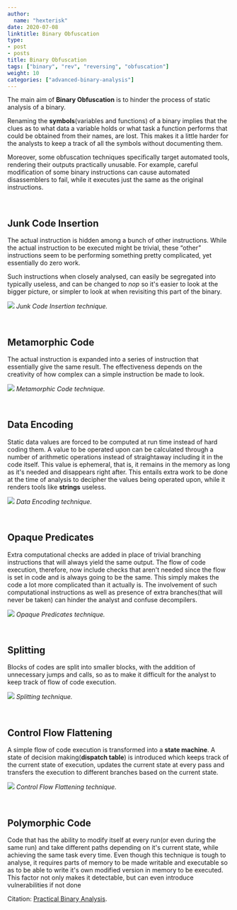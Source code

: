 ```yaml
---
author:
  name: "hexterisk"
date: 2020-07-08
linktitle: Binary Obfuscation
type:
- post
- posts
title: Binary Obfuscation
tags: ["binary", "rev", "reversing", "obfuscation"]
weight: 10
categories: ["advanced-binary-analysis"]
---
```


The main aim of **Binary Obfuscation** is to hinder the process of static analysis of a binary. 

Renaming the **symbols**(variables and functions) of a binary implies that the clues as to what data a variable holds or what task a function performs that could be obtained from their names, are lost. This makes it a little harder for the analysts to keep a track of all the symbols without documenting them. 

Moreover, some obfuscation techniques specifically target automated tools, rendering their outputs practically unusable. For example, careful modification of some binary instructions can cause automated disassemblers to fail, while it executes just the same as the original instructions.

&nbsp;

## Junk Code Insertion

The actual instruction is hidden among a bunch of other instructions. While the actual instruction to be executed might be trivial, these “other” instructions seem to be performing something pretty complicated, yet essentially do zero work.

Such instructions when closely analysed, can easily be segregated into typically useless, and can be changed to _nop_ so it's easier to look at the bigger picture, or simpler to look at when revisiting this part of the binary.

![](/Binary_Obfuscation/cc5ac2e806cd2b62.gif)
_Junk Code Insertion technique._

&nbsp;

## Metamorphic Code

The actual instruction is expanded into a series of instruction that essentially give the same result. The effectiveness depends on the creativity of how complex can a simple instruction be made to look.

![](/Binary_Obfuscation/efa49547f45c2d7e.gif)
_Metamorphic Code technique._

&nbsp;

## Data Encoding

Static data values are forced to be computed at run time instead of hard coding them. A value to be operated upon can be calculated through a number of arithmetic operations instead of straightaway including it in the code itself. This value is ephemeral, that is, it remains in the memory as long as it's needed and disappears right after. This entails extra work to be done at the time of analysis to decipher the values being operated upon, while it renders tools like **strings** useless.

![](/Binary_Obfuscation/de138c9f51bad4b5.gif)
_Data Encoding technique._

&nbsp;

## Opaque Predicates

Extra computational checks are added in place of trivial branching instructions that will always yield the same output. The flow of code execution, therefore, now include checks that aren't needed since the flow is set in code and is always going to be the same. This simply makes the code a lot more complicated than it actually is. The involvement of such computational instructions as well as presence of extra branches(that will never be taken) can hinder the analyst and confuse decompilers.

![](/Binary_Obfuscation/2_image.png)
_Opaque Predicates technique._

&nbsp;

## Splitting

Blocks of codes are split into smaller blocks, with the addition of unnecessary jumps and calls, so as to make it difficult for the analyst to keep track of flow of code execution.

![](/Binary_Obfuscation/1_image.png)
_Splitting technique._

&nbsp;

## Control Flow Flattening

A simple flow of code execution is transformed into a **state machine**. A state of decision making(**dispatch table**) is introduced which keeps track of the current state of execution, updates the current state at every pass and transfers the execution to different branches based on the current state.

![](/Binary_Obfuscation/350577af599d101d.gif)
_Control Flow Flattening technique._

&nbsp;

## Polymorphic Code

Code that has the ability to modify itself at every run(or even during the same run) and take different paths depending on it's current state, while achieving the same task every time. Even though this technique is tough to analyse, it requires parts of memory to be made writable and executable so as to be able to write it's own modified version in memory to be executed. This factor not only makes it detectable, but can even introduce vulnerabilities if not done 

Citation: [Practical Binary Analysis](https://nostarch.com/binaryanalysis).